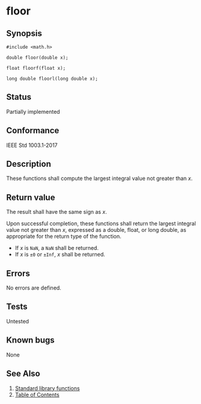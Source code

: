 # floor

## Synopsis

`#include <math.h>`

`double floor(double x);`

`float floorf(float x);`

`long double floorl(long double x);`

## Status

Partially implemented

## Conformance

IEEE Std 1003.1-2017

## Description

These functions shall compute the largest integral value not greater than _x_.

## Return value

The result shall have the same sign as _x_.

Upon successful completion, these functions shall return the largest integral value not greater than _x_, expressed as a
double, float, or long double, as appropriate for the return type of the function.

* If _x_ is `NaN`, a `NaN` shall be returned.
* If _x_ is `±0` or `±Inf`, _x_ shall be returned.

## Errors

No errors are defined.

## Tests

Untested

## Known bugs

None

## See Also

1. [Standard library functions](../functions.md)
2. [Table of Contents](../../../README.md)
